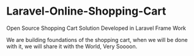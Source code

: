 Laravel-Online-Shopping-Cart
============================

Open Source Shopping Cart Solution Developed in Laravel Frame Work

We are building foundations of the shopping cart, when we will be done with it, we will share it with the World, Very Soooon.
